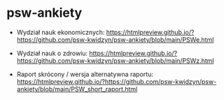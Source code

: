# psw-ankiety

* Wydział nauk ekonomicznych:
https://htmlpreview.github.io/?https://github.com/psw-kwidzyn/psw-ankiety/blob/main/PSWe.html

* Wydział nauk o zdrowiu:
https://htmlpreview.github.io/?https://github.com/psw-kwidzyn/psw-ankiety/blob/main/PSWz.html

* Raport skrócony / wersja alternatywna raportu:
https://htmlpreview.github.io/?https://github.com/psw-kwidzyn/psw-ankiety/blob/main/PSW_short_raport.html
